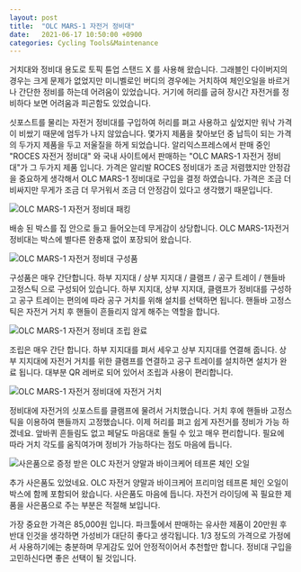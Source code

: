 ```yaml
---
layout: post
title:  "OLC MARS-1 자전거 정비대"
date:   2021-06-17 10:50:00 +0900
categories: Cycling Tools&Maintenance
---
```

거치대와 정비대 용도로 토픽 튠업 스탠드 X 를 사용해 왔습니다. 그래블인 다이버지의 경우는 크게 문제가 없었지만 미니벨로인 버디의 경우에는 거치하여 체인오일을 바르거나 간단한 정비를 하는데 어려움이 있었습니다. 거기에 허리를 굽혀 장시간 자전거를 정비하다 보면 어려움과 피곤함도 있었습니다.



싯포스트를 물리는 자전거 정비대를 구입하여 허리를 펴고 사용하고 싶었지만 워낙 가격이 비쌌기 때문에 엄두가 나지 않았습니다. 몇가지 제품을 찾아보던 중 납득이 되는 가격의 두가지 제품을 두고 저울질을 하게 되었습니다. 알리익스프레스에서 판매 중인 "ROCES 자전거 정비대" 와  국내 사이트에서 판매하는 "OLC MARS-1 자전거 정비대"가 그 두가지 제품 입니다. 가격은 알리발 ROCES 정비대가 조금 저렴했지만 안정감을 중요하게 생각해서 OLC MARS-1 정비대로 구입을 결정 하였습니다. 가격은 조금 더 비싸지만 무게가 조금 더 무거워서 조금 더 안정감이 있다고 생각했기 때문입니다.



![OLC MARS-1 자전거 정비대 패킹](../assets/img/2021-06-17/01-olc_bike_stand_packing.jpg)



배송 된 박스를 집 안으로 들고 들어오는데 무게감이 상당합니다. OLC MARS-1자전거 정비대는 박스에 별다른 완충재 없이 포장되어 왔습니다. 



![OLC MARS-1 자전거 정비대 구성품](../assets/img/2021-06-17/02-olc_bike_stand_package.jpg)



구성품은 매우 간단합니다. 하부 지지대 / 상부 지지대 / 클램프 / 공구 트레이 / 핸들바 고정스틱 으로 구성되어 있습니다. 하부 지지대, 상부 지지대, 클램프가 정비대를 구성하고 공구 트레이는 편의에 따라 공구 거치를 위해 설치를 선택하면 됩니다. 핸들바 고정스틱은 자전거 거치 후 핸들이 흔들리지 않게 해주는 역할을 합니다.



![OLC MARS-1 자전거 정비대 조립 완료](../assets/img/2021-06-17/03-olc_bike_stand_assembly.jpg)



조립은 매우 간단 합니다. 하부 지지대를  펴서 세우고 상부 지지대를 연결해 줍니다. 상부 지지대에 자전거 거치를 위한 클램프를 연결하고 공구 트레이를 설치하면 설치가 완료 됩니다. 대부분 QR 레버로 되어 있어서 조립과 사용이 편리합니다.



![OLC MARS-1 자전거 정비대에 자전거 거치](../assets/img/2021-06-17/04-olc_bike_stand_using.jpg)



정비대에 자전거의 싯포스트를 클램프에 물려서 거치했습니다. 거치 후에 핸들바 고정스틱을 이용하여 핸들까지 고정했습니다. 이제 허리를 펴고 쉽게 자전거를 정비가 가능 하겠네요. 앞바퀴 흔들림도 없고 페달도 마음대로 돌릴 수 있고 매우 편리합니다. 필요에 따라 거치 각도를 움직여가며 정비가 가능하다는 점도 마음에 듭니다.



![사은품으로 증정 받은 OLC 자전거 양말과 바이크케어 테프론 체인 오일](../assets/img/2021-06-17/05-olc_added.jpg)



추가 사은품도 있었네요. OLC 자전거 양말과  바이크케어 프리미엄 테프론 체인 오일이 박스에 함께 포함되어 왔습니다. 사은품도 마음에 듭니다. 자전거 라이딩에 꼭 필요한 제품을 사은품으로 주는 부분은 적절해 보입니다.



가장 중요한 가격은 85,000원 입니다. 파크툴에서 판매하는 유사한 제품이 20만원 후반대 인것을 생각하면 가성비가 대단히 좋다고 생각됩니다. 1/3 정도의 가격으로 가정에서 사용하기에는 충분하며 무게감도 있어 안정적이어서 추천할만 합니다. 정비대 구입을 고민하신다면 좋은 선택이 될 것입니다.
